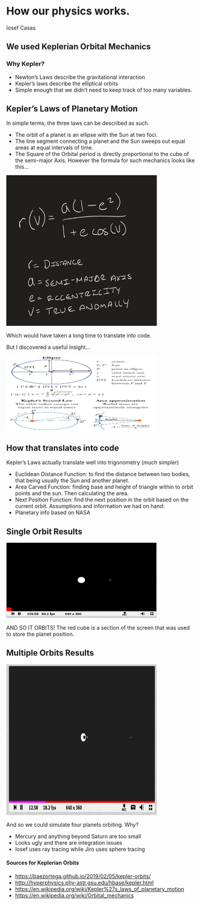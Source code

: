 # How our physics works.
Iosef Casas
## We used Keplerian Orbital Mechanics
### Why Kepler?
- Newton’s Laws describe the gravitational interaction
- Kepler’s laws describe the elliptical orbits
- Simple enough that we didn’t need to keep track of too many variables.
## Kepler’s Laws of Planetary Motion
In simple terms, the three laws can be described as such.
- The orbit of a planet is an ellipse with the Sun at two foci.
- The line segment connecting a planet and the Sun sweeps out equal areas at equal intervals of time.
- The Square of the Orbital period is directly proportional to the cube of the semi-major Axis.
However the formula for such mechanics looks like this…

<img src="imglog/formula.png" width="400" height="400">

Which would have taken a long time to translate into code.

But I discovered a useful insight...

<img src="imglog/insight.png" width="400" height="200">

## How that translates into code
Kepler’s Laws actually translate well into trigonometry (much simpler)
- Euclidean Distance Function:
  to find the distance between two bodies, that being usually the Sun and another planet.
- Area Carved Function:
  finding base and height of triangle within to orbit points and the sun. Then calculating the area.
- Next Position Function:
  find the next position in the orbit based on the current orbit.
Assumptions and information we had on hand:
- Planetary info based on NASA

## Single Orbit Results

<img src="imglog/simul1.png" width="400" height="200">

AND SO IT ORBITS!
The red cube is a section of the screen that was used to store the planet position.

## Multiple Orbits Results

<img src="imglog/simul2.png" width="400" height="400">

And so we could simulate four planets orbiting. Why?
- Mercury and anything beyond Saturn are too small
- Looks ugly and there are integration issues
- Iosef uses ray tracing while Jiro uses sphere tracing

#### Sources for Keplerian Orbits
- https://baezortega.github.io/2019/02/05/kepler-orbits/
- http://hyperphysics.phy-astr.gsu.edu/hbase/kepler.html
- https://en.wikipedia.org/wiki/Kepler%27s_laws_of_planetary_motion
- https://en.wikipedia.org/wiki/Orbital_mechanics
